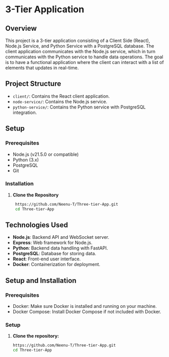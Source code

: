 # 3-Tier Application

## Overview

This project is a 3-tier application consisting of a Client Side (React),
Node.js Service, and Python Service with a PostgreSQL database.
The client application communicates with the Node.js service, which in turn communicates with the Python service to handle data operations. 
The goal is to have a functional application where the client can interact with a list of elements that updates in real-time.

## Project Structure

- `client/`: Contains the React client application.
- `node-service/`: Contains the Node.js service.
- `python-service/`: Contains the Python service with PostgreSQL integration.

## Setup

### Prerequisites

- Node.js (v21.5.0 or compatible)
- Python (3.x)
- PostgreSQL
- Git

### Installation

1. **Clone the Repository**

   ```bash
    https://github.com/Neenu-T/Three-tier-App.git
    cd Three-tier-App

## Technologies Used

- **Node.js**: Backend API and WebSocket server.
- **Express**: Web framework for Node.js.
- **Python**: Backend data handling with FastAPI.
- **PostgreSQL**: Database for storing data.
- **React**: Front-end user interface.
- **Docker**: Containerization for deployment.

## Setup and Installation

### Prerequisites

- Docker: Make sure Docker is installed and running on your machine.
- Docker Compose: Install Docker Compose if not included with Docker.

### Setup

1. **Clone the repository:**
   ```bash
   https://github.com/Neenu-T/Three-tier-App.git
   cd Three-tier-App
